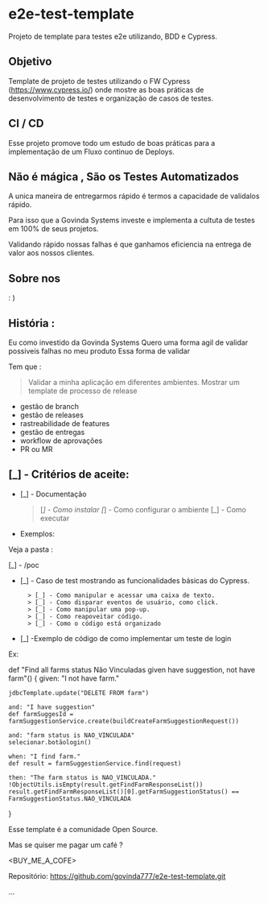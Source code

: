 # e2e-test-template
Projeto de template para testes e2e utilizando, BDD e Cypress.

## Objetivo 

Template de projeto de testes utilizando o FW Cypress (https://www.cypress.io/)
onde mostre as boas práticas de desenvolvimento de testes e organização de casos de testes.

## CI / CD 

Esse projeto promove todo um estudo de boas práticas para a implementação de um Fluxo continuo de Deploys.

## Não é mágica , São os Testes Automatizados

A unica maneira de entregarmos rápido é termos a capacidade de validalos rápido.

Para isso que a Govinda Systems investe e implementa a cultuta de testes em 100% de seus projetos.

Validando rápido nossas falhas é que ganhamos eficiencia na entrega de valor aos nossos clientes.

## Sobre nos 

: )

## História :

Eu como investido da Govinda Systems
Quero uma forma agil de validar possiveis falhas no meu produto
Essa forma de validar 

Tem que : 

> Validar a minha aplicação em diferentes ambientes.
> Mostrar um template de processo de release 

* gestão de branch
* gestão de releases
* rastreabilidade de features
* gestão de entregas
* workflow de aprovações
* PR ou MR

## [_] - Critérios de aceite:

* [_] - Documentação

   > [_] - Como instalar
   > [_] - Como configurar o ambiente
   > [_] - Como executar

* Exemplos: 

Veja a pasta :

[_] - /poc

* [_] - Caso de test mostrando as funcionalidades básicas do Cypress.

        > [_] - Como manipular e acessar uma caixa de texto.
        > [_] - Como disparar eventos de usuário, como click.
        > [_] - Como manipular uma pop-up.
        > [_] - Como reapoveitar código.
        > [_] - Como o código está organizado

* [_] -Exemplo de código de como implementar um teste de login

Ex:

def "Find all farms status Não Vinculadas given have suggestion, not  have farm"() {
    given: "I not have farm."

    jdbcTemplate.update("DELETE FROM farm")

    and: "I have suggestion"
    def farmSuggesId = farmSuggestionService.create(buildCreateFarmSuggestionRequest())

    and: "farm status is NAO_VINCULADA"
    selecionar.botãologin()
    
    when: "I find farm."
    def result = farmSuggestionService.find(request)

    then: "The farm status is NAO_VINCULADA."
    !ObjectUtils.isEmpty(result.getFindFarmResponseList())
    result.getFindFarmResponseList()[0].getFarmSuggestionStatus() == FarmSuggestionStatus.NAO_VINCULADA
}


Esse template é a comunidade Open Source.

Mas se quiser me pagar um café ?

<BUY_ME_A_COFE>

Repositório: https://github.com/govinda777/e2e-test-template.git

...
